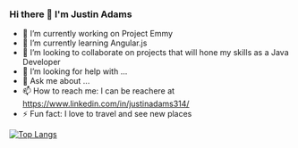 ### Hi there 👋 I'm Justin Adams



- 🔭 I’m currently working on Project Emmy
- 🌱 I’m currently learning Angular.js
- 👯 I’m looking to collaborate on projects that will hone my skills as a Java Developer
- 🤔 I’m looking for help with ...
- 💬 Ask me about ...
- 📫 How to reach me: I can be reachere at https://www.linkedin.com/in/justinadams314/
- ⚡ Fun fact: I love to travel and see new places

[![Top Langs](https://github-readme-stats.vercel.app/api/top-langs/?username=Jadams314)](https://github.com/Jadams314/github-readme-stats)
